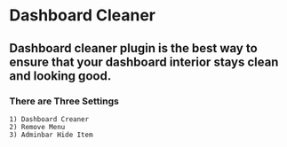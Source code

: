 # Dashboard Cleaner 

## Dashboard cleaner plugin is the best way to ensure that your dashboard interior stays clean and looking good.

### There are Three Settings 
	1) Dashboard Creaner
	2) Remove Menu
	3) Adminbar Hide Item